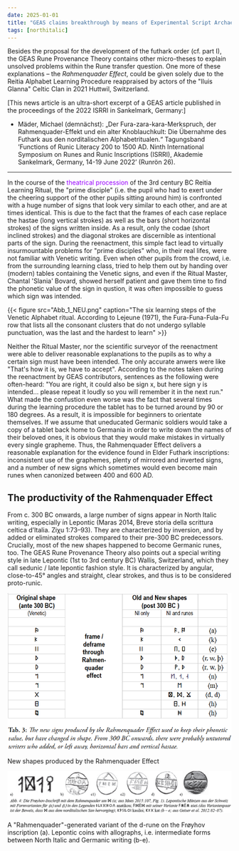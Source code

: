 ```yaml
---
date: 2025-01-01
title: "GEAS claims breakthrough by means of Experimental Script Archaeology, Part II: The emergence of 'runic' sign forms through the Rahmenquader Effect"
tags: [northitalic]
---
```

Besides the proposal for the development of the futhark order (cf. part I), the GEAS Rune Provenance Theory contains other micro-theses to explain unsolved problems within the Rune transfer question. One more of these explanations – the *Rahmenquader Effect*, could be given solely due to the Reitia Alphabet Learning Procedure reappraised by actors of the "Iluis Glanna" Celtic Clan in 2021 Huttwil, Switzerland.

[This news article is an ultra-short excerpt of a GEAS article published in the proceedings of the 2022 ISRRI in Sankelmark, Germany:]

* Mäder, Michael (demnächst): „Der Fura-zara-kara-Merkspruch, der Rahmenquader-Effekt und ein alter Knoblauchkult: Die Übernahme des Futhark aus den norditalischen Alphabetritualen.“ Tagungsband ’Functions of Runic Literacy 200 to 1500 AD. Ninth International Symposium on Runes and Runic Inscriptions (ISRRI), Akademie Sankelmark, Germany, 14-19 June 2022’ (Runrön 26).

---

In the course of the <font color="#9900FF"> theatrical procession </font> of the 3rd century BC Reitia Learning Ritual, the "prime disciple" (i.e. the pupil who had to exert under the cheering support of the other pupils sitting around him) is confronted with a huge number of signs that look very similar to each other, and are at times identical. This is due to the fact that the frames of each case replace the hastae (long vertical strokes) as well as the bars (short horizontal strokes) of the signs written inside. As a result, only the codae (short inclined strokes) and the diagonal strokes are discernible as intentional parts of the sign. During the reenactment, this simple fact lead to virtually insurmountable problems for "prime disciples" who, in their real lifes, were not familiar with Venetic writing. Even when other pupils from the crowd, i.e. from the surrounding learning class, tried to help them out by handing over (modern) tables containing the Venetic signs, and even if the Ritual Master, Chantal 'Slania' Bovard, showed herself patient and gave them time to find the phonetic value of the sign in qustion, it was often impossible to guess which sign was intended. 

{{< figure src="Abb_1_NEU.png" caption="The six learning steps of the Venetic Alphabet ritual. According to Lejeune (1971), the Fura-Funa-Fula-Fu row that lists all the consonant clusters that do not undergo syllable punctuation, was the last and the hardest to learn" >}}

Neither the Ritual Master, nor the scientific surveyor of the reenactment were able to deliver reasonable explanations to the pupils as to why a certain sign must have been intended. The only accurate anwers were like "That's how it is, we have to accept". According to the notes taken during the reenactment by GEAS contributors, sentences as the following were often-heard: "You are right, it could also be sign x, but here sign y is intended... please repeat it loudly so you will remember it in the next run." What made the confustion even worse was the fact that several times during the learning procedure the tablet has to be turned around by 90 or 180 degrees. As a result, it is impossible for beginners to orientate themselves. If we assume that uneducated Germanic soldiers would take a copy of a tablet back home to Germania in order to write down the names of their beloved ones, it is obvious that they would make mistakes in virtually every single grapheme. Thus, the Rahmenquader Effect delivers a reasonable explanation for the evidence found in Elder Futhark inscriptions: inconsistent use of the graphemes, plenty of mirrored and inverted signs, and a number of new signs which sometimes would even become main runes when canonized between 400 and 600 AD.


## The productivity of the Rahmenquader Effect

From c. 300 BC onwards, a large number of signs appear in North Italic writing, especially in Lepontic (Maras 2014, Breve storia della scrittura celtica d’Italia. Ziχu 1:73–93). They are characterized by inversion, and by added or eliminated strokes compared to their pre-300 BC predecessors. Crucially, most of the new shapes happened to become Germanic runes, too. The GEAS Rune Provenance Theory also points out a special writing style in late Lepontic (1st to 3rd century BC) Wallis, Switzerland, which they call sedunic / late lepontic fashion style. It is characterized by angular, close-to-45° angles and straight, clear strokes, and thus is to be considered proto-runic.

![New shapes produced by the Rahmenquader Effect](Table_3.png)

New shapes produced by the Rahmenquader Effect

![A "Rahmenquader"-generated variant of the d-rune on the Frøyhov inscription (a). Lepontic coins with allographs, i.e. intermediate forms between North Italic and Germanic writing (b-e).](Abb_4_Celtic_Coins.png)

A "Rahmenquader"-generated variant of the d-rune on the Frøyhov inscription (a). Lepontic coins with allographs, i.e. intermediate forms between North Italic and Germanic writing (b-e).






